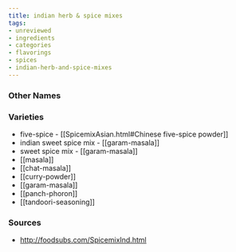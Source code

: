```yaml
---
title: indian herb & spice mixes
tags:
- unreviewed
- ingredients
- categories
- flavorings
- spices
- indian-herb-and-spice-mixes
---
```



### Other Names


### Varieties

* five-spice - [[SpicemixAsian.html#Chinese five-spice powder]]
* indian sweet spice mix - [[garam-masala]]
* sweet spice mix - [[garam-masala]]
* [[masala]]
* [[chat-masala]]
* [[curry-powder]]
* [[garam-masala]]
* [[panch-phoron]]
* [[tandoori-seasoning]]

### Sources
* http://foodsubs.com/SpicemixInd.html
